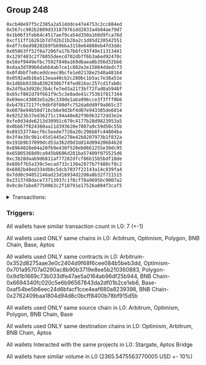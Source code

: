 ## Group 248

```0x9d291bfb12aaa5c573ee0be1599e797ee2cd256e
0xcb48e97f5c2385a2a51dddce47e4753c2cc884ed
0x567cc902b2809d331879761dd2033a4b84ae79d7
0x1b06f3feb64c4517aef9ca54d350a160d9fca76d
0xcf11ff16261b7d7d2b21b28a2c1d85d220542551
0xdf7c6ed9820269fb69bba3158e64860eb4fd3ddc
0x05863ff52f6a7206fa17b7b6fc93f49e11313441
0x1297483c2f78055deecd702dbff6b3a6ed92470c
0x58ef9449efbc7592f840a169d6aea0b356d32bb6
0xdaa3d709b6dabb4ab7ce1c802e2e15804ddedc73
0x0f4bbf7e0ceddceec9bcfe1e02138e2540a48164
0x0592adb16a513eaa48cb2c280bc1b5ac7e38a51e
0x1d6bb9338a8302930b7f4fed816ac257cd1fab0c
0x2dfba3d920c3b4cfe7ed3a2173bf72fad0a5948f
0x65cf802d79f661f9c5c3e0ade41c75361f817344
0x69eec43003e5a26c330de1aba996cce3f3fff0b6
0xb47817217fc9dbf8f80dfc752da8dd9f9a865c37
0x6078e94b50d716cb6e9d3bf4d07e943385de6014
0x92523b37ed36271c194a48e82f9b9b3272dd3e2e
0xfe0d34de6213d30991c670c4177b28d9823953a5
0x0bb67f824360aa11d393620e7007a9c59d50c55b
0x89153774ecf6c5eede7720a20c296b8fc44804ba
0x3f4e39c9b1c45d1445e278e42b8207973b1f832a
0x191b9b37099dcd53a362d9d3dd14d09420684b28
0x8964028e04a20fb9e430f520eb0661255e39dc95
0x65805368d9ca945b8606d281ba57409f075525d6
0xc3b28daab9d6811af77282dfcf86b15b5bdf18de
0x68bf7b5a339c5ecad733c130a2877b7f480cf8c2
0x6882b48ed334dbbc5dcb7037f22143a14c839fa4
0x7dd0c94052146ad23d16934d2208a8b32f721515
0x23137d8dace73713937c1f8cf78a9695bc9007a2
0x9cde7abe87750063c2f10791e17526a804f3caf5
```
<details>
<summary>Transactions:</summary>

Hashes: 

Wallet: 0x9d291bfb12aaa5c573ee0be1599e797ee2cd256e

       Hash: 0xc280e577b13acdbfca77ba879a45d8a58224edca887e9669c47d1ab400dad19d
         - source chain: Arbitrum
         - destination chain: Optimism
         - project: Stargate
         - contract: 0x352d8275aae3e0c2404d9f68f6cee084b5beb3dd
         - value USD: 869.063599973
       Hash: 0x3e12902d4a72ac409fafd635ccee9285a4f49260dda6e866d3fda78e0132bf40
         - source chain: Optimism
         - destination chain: Arbitrum
         - project: Stargate
         - contract: 0x701a95707a0290ac8b90b3719e8ee5b210360883
         - value USD: 867.486706793
       Hash: 0xd70996b068a4260b76e758c50e3b38555c53c11320734d8c79aa1133fb5ba75f
         - source chain: Polygon
         - destination chain: BNB Chain
         - project: Stargate
         - contract: 0x9d1b1669c73b033dfe47ae5a0164ab96df25b944
         - value USD: 10.407648557
       Hash: 0x9158cd842070c3f41892fb6ea076b8386993691c0ef9f71ee5460e13b74bfbe3
         - source chain: BNB Chain
         - destination chain: Arbitrum
         - project: Stargate
         - contract: 0x6694340fc020c5e6b96567843da2df01b2ce1eb6
         - value USD: 10.401405278
       Hash: 0xd42572b7fbe765d06e3a49545b6ea34521a0a299607c349375bf458ade8f26d3
         - source chain: Arbitrum
         - destination chain: Optimism
         - project: Stargate
         - contract: 0x352d8275aae3e0c2404d9f68f6cee084b5beb3dd
         - value USD: 591.20654083
       Hash: 0x96e76395a56b4ad01074cd1e02f42fc77b119b94ac16f500f58ed99fa0779667
         - source chain: Base
         - destination chain: Arbitrum
         - project: Stargate
         - contract: 0xaf54be5b6eec24d6bfacf1cce4eaf680a8239398
         - value USD: 16.981654946
       Hash: 0xf05db1ede4750537d2e8899aafb232bf33d41503acdd18b60ee8b7d2d68b2639
         - source chain: BNB Chain
         - destination chain: Aptos
         - project: Aptos Bridge
         - contract: 0x2762409baa1804d94d8c0bcff8400b78bf915d5b
Wallet: 0xcb48e97f5c2385a2a51dddce47e4753c2cc884ed

       Hash:0xbceeba2fb1e634dc3ffa9283ec17a2b8ef0cb0d2ec40f715223af948be3961f0
         - source chain: Arbitrum
         - destination chain: Optimism
         - project: Stargate
         - contract: 0x352d8275aae3e0c2404d9f68f6cee084b5beb3dd
         - value USD: 869.017081091
       Hash:0x7141ad55d658a1ef39642b2702a4450b4a01f2c3e8997844180e132bcee393b3
         - source chain: Optimism
         - destination chain: Arbitrum
         - project: Stargate
         - contract: 0x701a95707a0290ac8b90b3719e8ee5b210360883
         - value USD: 867.440215823
       Hash:0x6c6fbc868f6c5e5bb37207504d4bf474b7048e77c2481f970716fe4a14c7e9b3
         - source chain: Polygon
         - destination chain: BNB Chain
         - project: Stargate
         - contract: 0x9d1b1669c73b033dfe47ae5a0164ab96df25b944
         - value USD: 10.598954398
       Hash:0x5936751fe6b8f2c041907e28fd7f6162d02ee1c6c0122d7ceae40b776f43fe1a
         - source chain: BNB Chain
         - destination chain: Arbitrum
         - project: Stargate
         - contract: 0x6694340fc020c5e6b96567843da2df01b2ce1eb6
         - value USD: 10.592596077
       Hash:0xfd5c6d574943e37e3a22071bfb7dc901e08364847d651f88d086f3d4209439b5
         - source chain: Arbitrum
         - destination chain: Optimism
         - project: Stargate
         - contract: 0x352d8275aae3e0c2404d9f68f6cee084b5beb3dd
         - value USD: 602.857686755
       Hash:0x09e72bbe7ebbf90889132159926cff30196b36aeb8a8ff08cd89dbf33b59c8a4
         - source chain: Base
         - destination chain: Arbitrum
         - project: Stargate
         - contract: 0xaf54be5b6eec24d6bfacf1cce4eaf680a8239398
         - value USD: 16.57266906
       Hash:0x94275404e334fc5949a4852fa5368d817b82fe9d3369bbbf77a015d15685aa82
         - source chain: BNB Chain
         - destination chain: Aptos
         - project: Aptos Bridge
         - contract: 0x2762409baa1804d94d8c0bcff8400b78bf915d5b
Wallet: 0x567cc902b2809d331879761dd2033a4b84ae79d7

       Hash:0xab6822983a3c36b36877ce9253ff7846ef41faba47b04c321b47040829074b81
         - source chain: Arbitrum
         - destination chain: Optimism
         - project: Stargate
         - contract: 0x352d8275aae3e0c2404d9f68f6cee084b5beb3dd
         - value USD: 868.777566973
       Hash:0x0939cecd7a1643b430c921771a5032c8c174a5cbe19890694c35deacac77eca4
         - source chain: Optimism
         - destination chain: Arbitrum
         - project: Stargate
         - contract: 0x701a95707a0290ac8b90b3719e8ee5b210360883
         - value USD: 867.200845413
       Hash:0x1682550c5408e64e9f93c3125eeb6908f7508f2a46950e33a32365fa309ddd47
         - source chain: Polygon
         - destination chain: BNB Chain
         - project: Stargate
         - contract: 0x9d1b1669c73b033dfe47ae5a0164ab96df25b944
         - value USD: 10.46164427
       Hash:0x5615bf20a5313e2ff62b8b5b727e9e738b9f291234883079b76cc70bf1786e9e
         - source chain: BNB Chain
         - destination chain: Arbitrum
         - project: Stargate
         - contract: 0x6694340fc020c5e6b96567843da2df01b2ce1eb6
         - value USD: 10.455368979
       Hash:0xacab800431ca734bde5f7053d9ee045d40434ff378aae46b1ad281210a2caedc
         - source chain: Arbitrum
         - destination chain: Optimism
         - project: Stargate
         - contract: 0x352d8275aae3e0c2404d9f68f6cee084b5beb3dd
         - value USD: 565.77520823
       Hash:0xde9e3f3b12f6368a21cb447a642db23eaed157b17c0f16ba748da3d9fef71d70
         - source chain: Base
         - destination chain: Arbitrum
         - project: Stargate
         - contract: 0xaf54be5b6eec24d6bfacf1cce4eaf680a8239398
         - value USD: 17.667574698
       Hash:0x3dadc91c73a88cc503fcf5ea78c1bf9ba39272c6a2fa8d0007b494e8d54a5e98
         - source chain: BNB Chain
         - destination chain: Aptos
         - project: Aptos Bridge
         - contract: 0x2762409baa1804d94d8c0bcff8400b78bf915d5b
Wallet: 0x1b06f3feb64c4517aef9ca54d350a160d9fca76d

       Hash:0x92ee8422cc6c80f5a96170b9719421042dd4fbfc394fd5293dcff5e641d0aadf
         - source chain: Arbitrum
         - destination chain: Optimism
         - project: Stargate
         - contract: 0x352d8275aae3e0c2404d9f68f6cee084b5beb3dd
         - value USD: 869.025850959
       Hash:0xf80a2cb45383b5f1f32802ab37b2e2eade3e65ecd34831ea6c846ebbfaf7edd4
         - source chain: Optimism
         - destination chain: Arbitrum
         - project: Stargate
         - contract: 0x701a95707a0290ac8b90b3719e8ee5b210360883
         - value USD: 867.448980429
       Hash:0x6c5f383d31033309212a5ef759f3026da33c07567057153cd8232485f538767b
         - source chain: Polygon
         - destination chain: BNB Chain
         - project: Stargate
         - contract: 0x9d1b1669c73b033dfe47ae5a0164ab96df25b944
         - value USD: 10.777302508
       Hash:0x8fa0dfe50738ae7d613c567fda73c0890004f120f514ee23804620f0294b1eb5
         - source chain: BNB Chain
         - destination chain: Arbitrum
         - project: Stargate
         - contract: 0x6694340fc020c5e6b96567843da2df01b2ce1eb6
         - value USD: 10.770837148
       Hash:0x540bd21df70fd714d979ea596e712d8659af407911d33683126c2111d933dd7f
         - source chain: Arbitrum
         - destination chain: Optimism
         - project: Stargate
         - contract: 0x352d8275aae3e0c2404d9f68f6cee084b5beb3dd
         - value USD: 585.363458175
       Hash:0xbd71d4d345021fb26c29adc65848fd8a278b467d073f130b1c0b14ba3638d3a8
         - source chain: Base
         - destination chain: Arbitrum
         - project: Stargate
         - contract: 0xaf54be5b6eec24d6bfacf1cce4eaf680a8239398
         - value USD: 16.105823149
       Hash:0x534527bc58077c1861e5627e2c52358f72a85adfa74615921f77487e8dc609c2
         - source chain: BNB Chain
         - destination chain: Aptos
         - project: Aptos Bridge
         - contract: 0x2762409baa1804d94d8c0bcff8400b78bf915d5b
Wallet: 0xcf11ff16261b7d7d2b21b28a2c1d85d220542551

       Hash:0x1ff321415e0d8a40b89208d3ab60ca29a2d96339bbb162fd583b14f349b3c070
         - source chain: Arbitrum
         - destination chain: Optimism
         - project: Stargate
         - contract: 0x352d8275aae3e0c2404d9f68f6cee084b5beb3dd
         - value USD: 869.023412702
       Hash:0xb93d6cba68749bdc3b80a7e9adf221ff36563b7894eb86c6dda257276168009d
         - source chain: Optimism
         - destination chain: Arbitrum
         - project: Stargate
         - contract: 0x701a95707a0290ac8b90b3719e8ee5b210360883
         - value USD: 867.446543634
       Hash:0xa8e753608314f4fbd1dd820293163727070b8504c587a5f0f1e351c04f3cdba0
         - source chain: Polygon
         - destination chain: BNB Chain
         - project: Stargate
         - contract: 0x9d1b1669c73b033dfe47ae5a0164ab96df25b944
         - value USD: 10.351680125
       Hash:0x00ed09e1420d0cefa2234fe69a6317079c8263db7360bec090810bafaf6d1013
         - source chain: BNB Chain
         - destination chain: Arbitrum
         - project: Stargate
         - contract: 0x6694340fc020c5e6b96567843da2df01b2ce1eb6
         - value USD: 10.345470858
       Hash:0x5c3cb824292f88dcddb7a282ea704d962e68a12c16ba18db68236e0a173d34cd
         - source chain: Arbitrum
         - destination chain: Optimism
         - project: Stargate
         - contract: 0x352d8275aae3e0c2404d9f68f6cee084b5beb3dd
         - value USD: 601.692245771
       Hash:0x0b3c70ca8f20b595902aed5a2b0bd34ceeaf71f47c69555879d469c93ff45838
         - source chain: Base
         - destination chain: Arbitrum
         - project: Stargate
         - contract: 0xaf54be5b6eec24d6bfacf1cce4eaf680a8239398
         - value USD: 16.186529512
       Hash:0x759e917f30ecb88963a3a30b2766e4a2ce660ff61228e4402ff8ada1bf61a876
         - source chain: BNB Chain
         - destination chain: Aptos
         - project: Aptos Bridge
         - contract: 0x2762409baa1804d94d8c0bcff8400b78bf915d5b
Wallet: 0xdf7c6ed9820269fb69bba3158e64860eb4fd3ddc

       Hash:0xa953a9db16075927b3bf76ea3f53afc7b9528642e33d7a16214277a5688f75d6
         - source chain: Arbitrum
         - destination chain: Optimism
         - project: Stargate
         - contract: 0x352d8275aae3e0c2404d9f68f6cee084b5beb3dd
         - value USD: 868.427191163
       Hash:0x8e17de5cc938f498ba5b8832577644806107a94cd88fb64b10406cff02a25812
         - source chain: Optimism
         - destination chain: Arbitrum
         - project: Stargate
         - contract: 0x701a95707a0290ac8b90b3719e8ee5b210360883
         - value USD: 866.850679829
       Hash:0x13f4a6421803a6443490cb6ec93b24c0442ed737f0bc9690f11b77fc0a1c1b1e
         - source chain: Polygon
         - destination chain: BNB Chain
         - project: Stargate
         - contract: 0x9d1b1669c73b033dfe47ae5a0164ab96df25b944
         - value USD: 10.110332015
       Hash:0xa902e2e16a0aeeda96674b8746a79ba71ecfb177dcc1001db834cb9abdd4385e
         - source chain: BNB Chain
         - destination chain: Arbitrum
         - project: Stargate
         - contract: 0x6694340fc020c5e6b96567843da2df01b2ce1eb6
         - value USD: 10.104266801
       Hash:0xe82d4cbccf84f97845ada0f31ed5c557d76c1620f82debbff8721f18c8e73253
         - source chain: Arbitrum
         - destination chain: Optimism
         - project: Stargate
         - contract: 0x352d8275aae3e0c2404d9f68f6cee084b5beb3dd
         - value USD: 590.685845116
       Hash:0xbed65a0eb4f96b60c8d75c7095d929448bf0b1a4082140192318f12843f2de24
         - source chain: Base
         - destination chain: Arbitrum
         - project: Stargate
         - contract: 0xaf54be5b6eec24d6bfacf1cce4eaf680a8239398
         - value USD: 16.826360317
       Hash:0x4792ea68a2a860e9ea741132cd255fba80f2038a4e0e01498b636e4c590e75b1
         - source chain: BNB Chain
         - destination chain: Aptos
         - project: Aptos Bridge
         - contract: 0x2762409baa1804d94d8c0bcff8400b78bf915d5b
Wallet: 0x05863ff52f6a7206fa17b7b6fc93f49e11313441

       Hash:0x0c9a263ad75a4b406509657e52529f4e4c05a901d634965965cf93d8856d53d5
         - source chain: Arbitrum
         - destination chain: Optimism
         - project: Stargate
         - contract: 0x352d8275aae3e0c2404d9f68f6cee084b5beb3dd
         - value USD: 868.930927078
       Hash:0xcbe6997393f8cc86d2ad5cdc7746ef7466cdc948ddabeb7aa149d712d4767c52
         - source chain: Optimism
         - destination chain: Arbitrum
         - project: Stargate
         - contract: 0x701a95707a0290ac8b90b3719e8ee5b210360883
         - value USD: 867.354113502
       Hash:0x6ab441f2baaae0d4b1872e4ea96fe8b588b83b020955edbeea84e91f9434b766
         - source chain: Polygon
         - destination chain: BNB Chain
         - project: Stargate
         - contract: 0x9d1b1669c73b033dfe47ae5a0164ab96df25b944
         - value USD: 10.522875624
       Hash:0x99b0eee5fe179819ba32543eeb563cc3a9264514df45e4b9ff7dd92c4905d190
         - source chain: BNB Chain
         - destination chain: Arbitrum
         - project: Stargate
         - contract: 0x6694340fc020c5e6b96567843da2df01b2ce1eb6
         - value USD: 10.516563319
       Hash:0x744761e8fc1e0d073100f9e5d54d6028ed1e76962b8e70299057034cf5a019fc
         - source chain: Arbitrum
         - destination chain: Optimism
         - project: Stargate
         - contract: 0x352d8275aae3e0c2404d9f68f6cee084b5beb3dd
         - value USD: 591.118164959
       Hash:0xf9ea2897a1967c12457bd50de2de7cf26fe2fcd93fc43b5777a19ada55d267ea
         - source chain: Base
         - destination chain: Arbitrum
         - project: Stargate
         - contract: 0xaf54be5b6eec24d6bfacf1cce4eaf680a8239398
         - value USD: 17.587264017
       Hash:0xcb38167d2efc565fe2e42fab6eafe4b4848778a4e841981a3572916b4725759b
         - source chain: BNB Chain
         - destination chain: Aptos
         - project: Aptos Bridge
         - contract: 0x2762409baa1804d94d8c0bcff8400b78bf915d5b
Wallet: 0x1297483c2f78055deecd702dbff6b3a6ed92470c

       Hash:0xb0c7e628398ca90602a40dc56330363fad34d53c3190458f4438bd175a91da0a
         - source chain: Arbitrum
         - destination chain: Optimism
         - project: Stargate
         - contract: 0x352d8275aae3e0c2404d9f68f6cee084b5beb3dd
         - value USD: 868.853783499
       Hash:0x3ab023b2dbd012a67666501137ea0394f6ccba1ee8eed311a465a5dc50904c3c
         - source chain: Optimism
         - destination chain: Arbitrum
         - project: Stargate
         - contract: 0x701a95707a0290ac8b90b3719e8ee5b210360883
         - value USD: 867.277016209
       Hash:0x80e69df2ca739db61d4bd9cf10ce28632d65bf58ee01be54e485c02a03fb1f0c
         - source chain: Polygon
         - destination chain: BNB Chain
         - project: Stargate
         - contract: 0x9d1b1669c73b033dfe47ae5a0164ab96df25b944
         - value USD: 10.762045939
       Hash:0xef53534285156f00f67e083c878416f2507810ae00fc4a7d0b0f4e8fae23573b
         - source chain: BNB Chain
         - destination chain: Arbitrum
         - project: Stargate
         - contract: 0x6694340fc020c5e6b96567843da2df01b2ce1eb6
         - value USD: 10.755589582
       Hash:0x903c414627f81de8bd16122c577463b6e07984ddee7d547c990a057a9b8e5897
         - source chain: Arbitrum
         - destination chain: Optimism
         - project: Stargate
         - contract: 0x352d8275aae3e0c2404d9f68f6cee084b5beb3dd
         - value USD: 590.615185775
       Hash:0x9704d8621e5882a033555b18fc0636a8383244f29965e39257804faa7e49b32a
         - source chain: Base
         - destination chain: Arbitrum
         - project: Stargate
         - contract: 0xaf54be5b6eec24d6bfacf1cce4eaf680a8239398
         - value USD: 17.184780848
       Hash:0x567ea6a8418c52bdb15d20b39a09817e4149bd522b0f9403245588de832d2aa1
         - source chain: BNB Chain
         - destination chain: Aptos
         - project: Aptos Bridge
         - contract: 0x2762409baa1804d94d8c0bcff8400b78bf915d5b
Wallet: 0x58ef9449efbc7592f840a169d6aea0b356d32bb6

       Hash:0xa78db2436ff0bbf07877b7e7584897010f49f333a14c4ae176652c4a6c716866
         - source chain: Arbitrum
         - destination chain: Optimism
         - project: Stargate
         - contract: 0x352d8275aae3e0c2404d9f68f6cee084b5beb3dd
         - value USD: 868.865718864
       Hash:0xdfed3524c820de320372016eedacf27a9d9c2b3b8dcfb8f03d8f6d085c7577ce
         - source chain: Optimism
         - destination chain: Arbitrum
         - project: Stargate
         - contract: 0x701a95707a0290ac8b90b3719e8ee5b210360883
         - value USD: 867.288944413
       Hash:0x039f6d48080f1ea3feea62d3f84c305b5c0ae2496a931942d11fc399b5ab0f27
         - source chain: Polygon
         - destination chain: BNB Chain
         - project: Stargate
         - contract: 0x9d1b1669c73b033dfe47ae5a0164ab96df25b944
         - value USD: 10.243573658
       Hash:0x0a4fcbc9926636977b6750ccfef2ec430cec0079b7846ba08382b78006de9a14
         - source chain: BNB Chain
         - destination chain: Arbitrum
         - project: Stargate
         - contract: 0x6694340fc020c5e6b96567843da2df01b2ce1eb6
         - value USD: 10.237429415
       Hash:0xf54a9e6509fa2718feeda0d2f01bd483eb018cb76d8498bd2dbd35500a016cef
         - source chain: Arbitrum
         - destination chain: Optimism
         - project: Stargate
         - contract: 0x352d8275aae3e0c2404d9f68f6cee084b5beb3dd
         - value USD: 602.531468949
       Hash:0x529d2112f8b273cde6fbbe85e3872d1a91861dc21b073d6f28b0eabb4cde0a38
         - source chain: Base
         - destination chain: Arbitrum
         - project: Stargate
         - contract: 0xaf54be5b6eec24d6bfacf1cce4eaf680a8239398
         - value USD: 16.480748858
       Hash:0xbbbbdb051dc4d601846534d4edaf10c17c5f4f9575e73628a93c611e3c70f6b7
         - source chain: BNB Chain
         - destination chain: Aptos
         - project: Aptos Bridge
         - contract: 0x2762409baa1804d94d8c0bcff8400b78bf915d5b
Wallet: 0xdaa3d709b6dabb4ab7ce1c802e2e15804ddedc73

       Hash:0xc421ef0e975efd7741be7cf2e1396601b643b211f6a16b67fb14b851f908740a
         - source chain: Arbitrum
         - destination chain: Optimism
         - project: Stargate
         - contract: 0x352d8275aae3e0c2404d9f68f6cee084b5beb3dd
         - value USD: 869.088799785
       Hash:0x6ebd7671b62a4dc5d94c4602cea923bd8bab060b3891ac04c89f36dae6b42d83
         - source chain: Optimism
         - destination chain: Arbitrum
         - project: Stargate
         - contract: 0x701a95707a0290ac8b90b3719e8ee5b210360883
         - value USD: 867.511891486
       Hash:0x903800fbadf5113e89fc9378b7686b3057b2c3ed5ecdafe86e0f98dfddecdc75
         - source chain: Polygon
         - destination chain: BNB Chain
         - project: Stargate
         - contract: 0x9d1b1669c73b033dfe47ae5a0164ab96df25b944
         - value USD: 10.449743925
       Hash:0x5d1a9e0bc4c475475e9de1594ed52df298e83ef4eb772af1d0a2990b3e6797ed
         - source chain: BNB Chain
         - destination chain: Arbitrum
         - project: Stargate
         - contract: 0x6694340fc020c5e6b96567843da2df01b2ce1eb6
         - value USD: 10.443475637
       Hash:0xba4967040e096f9f526f5c04609a24c0b2d490a54c1c9ac482e266c76af1c25e
         - source chain: Arbitrum
         - destination chain: Optimism
         - project: Stargate
         - contract: 0x352d8275aae3e0c2404d9f68f6cee084b5beb3dd
         - value USD: 602.667145185
       Hash:0x137e28db23f683227a2d570bd9a83ab2571e0677baa006d1d553aaae985e1ac4
         - source chain: Base
         - destination chain: Arbitrum
         - project: Stargate
         - contract: 0xaf54be5b6eec24d6bfacf1cce4eaf680a8239398
         - value USD: 16.775744811
       Hash:0x5e3d123681b2bb7904bc1bee86cfcdb39135a09bddc9a90d328aff48a6d74dd2
         - source chain: BNB Chain
         - destination chain: Aptos
         - project: Aptos Bridge
         - contract: 0x2762409baa1804d94d8c0bcff8400b78bf915d5b
Wallet: 0x0f4bbf7e0ceddceec9bcfe1e02138e2540a48164

       Hash:0x2a553ed8165aef36e4768d7133a487831f25d6cb0d2c06bac458459f554801e8
         - source chain: Arbitrum
         - destination chain: Optimism
         - project: Stargate
         - contract: 0x352d8275aae3e0c2404d9f68f6cee084b5beb3dd
         - value USD: 869.262119901
       Hash:0x1780c4e3b422dce0886ce93ccd7f97f67651af018909bd8d12ee72505c2bd5e5
         - source chain: Optimism
         - destination chain: Arbitrum
         - project: Stargate
         - contract: 0x701a95707a0290ac8b90b3719e8ee5b210360883
         - value USD: 867.685107609
       Hash:0x212052a1de666690c4f9f808ee52d3261827ce6c5740508b52dbbb7fbf4800fb
         - source chain: Polygon
         - destination chain: BNB Chain
         - project: Stargate
         - contract: 0x9d1b1669c73b033dfe47ae5a0164ab96df25b944
         - value USD: 10.707616068
       Hash:0xbd95ee9d4bfa4884b5cfe8b3b01a807e994d7b078a91012c6d1efdc3e8a97acb
         - source chain: BNB Chain
         - destination chain: Arbitrum
         - project: Stargate
         - contract: 0x6694340fc020c5e6b96567843da2df01b2ce1eb6
         - value USD: 10.701192723
       Hash:0xb45400277e1fafad76ff08be6d847a8dcbacf15452e8cddf25aa7193e22a3895
         - source chain: Arbitrum
         - destination chain: Optimism
         - project: Stargate
         - contract: 0x352d8275aae3e0c2404d9f68f6cee084b5beb3dd
         - value USD: 601.486965609
       Hash:0xe8792fd356c3f517491defc4d6774aa6f7b0d0663b4ec635069598b8a6ee16d5
         - source chain: Base
         - destination chain: Arbitrum
         - project: Stargate
         - contract: 0xaf54be5b6eec24d6bfacf1cce4eaf680a8239398
         - value USD: 16.373081989
       Hash:0x49ca4a166d9cfff5d41759ab9e50255cf443e5396d49227c85ea546951cfb57e
         - source chain: BNB Chain
         - destination chain: Aptos
         - project: Aptos Bridge
         - contract: 0x2762409baa1804d94d8c0bcff8400b78bf915d5b
Wallet: 0x0592adb16a513eaa48cb2c280bc1b5ac7e38a51e

       Hash:0x2f517f88d15b919320085f8d2fe595865f100382cebd5e017fe6b05e35047957
         - source chain: Arbitrum
         - destination chain: Optimism
         - project: Stargate
         - contract: 0x352d8275aae3e0c2404d9f68f6cee084b5beb3dd
         - value USD: 869.009522799
       Hash:0xbc04090b49385254a12d36e3aeafd5bef4273b840849fe60714d6fccabe7fcd8
         - source chain: Optimism
         - destination chain: Arbitrum
         - project: Stargate
         - contract: 0x701a95707a0290ac8b90b3719e8ee5b210360883
         - value USD: 867.432662066
       Hash:0x883c349136714057796d90cfac0e80e191a9e169ff44766ddc9553f7e04a314f
         - source chain: Polygon
         - destination chain: BNB Chain
         - project: Stargate
         - contract: 0x9d1b1669c73b033dfe47ae5a0164ab96df25b944
         - value USD: 10.679554823
       Hash:0xe82e97f5b27621971008eeaffa34b82b86a80ac83cfe4e5e0e4232f36d64c7c8
         - source chain: BNB Chain
         - destination chain: Arbitrum
         - project: Stargate
         - contract: 0x6694340fc020c5e6b96567843da2df01b2ce1eb6
         - value USD: 10.673148484
       Hash:0x9e842654bafa85e3781433302d384739985881f5bf44c62b72cc3e455be4d83e
         - source chain: Arbitrum
         - destination chain: Optimism
         - project: Stargate
         - contract: 0x352d8275aae3e0c2404d9f68f6cee084b5beb3dd
         - value USD: 566.685605356
       Hash:0x40e7999e95bd98430a0d15b41fa7306f61057b3c90759cd2f2ef11df0de21b74
         - source chain: Base
         - destination chain: Arbitrum
         - project: Stargate
         - contract: 0xaf54be5b6eec24d6bfacf1cce4eaf680a8239398
         - value USD: 16.728972719
       Hash:0x1943485cfa20b511502c16ca29090fa8d792b8365afc06e9225487a278812b6d
         - source chain: BNB Chain
         - destination chain: Aptos
         - project: Aptos Bridge
         - contract: 0x2762409baa1804d94d8c0bcff8400b78bf915d5b
Wallet: 0x1d6bb9338a8302930b7f4fed816ac257cd1fab0c

       Hash:0x14e64a1f1000a98374b7956a3716701c7d0d9e983a3449d1fa7081fdbb5ecc9e
         - source chain: Arbitrum
         - destination chain: Optimism
         - project: Stargate
         - contract: 0x352d8275aae3e0c2404d9f68f6cee084b5beb3dd
         - value USD: 868.946181143
       Hash:0x9fdb246d7187b81e530788107a81ab74cc743eea9ac8536062cd32da111a96ed
         - source chain: Optimism
         - destination chain: Arbitrum
         - project: Stargate
         - contract: 0x701a95707a0290ac8b90b3719e8ee5b210360883
         - value USD: 867.369358415
       Hash:0x37d0434407eb5aee8774b23fd06a78e03da02d4e80323bcbf3d2a66a151b7cc6
         - source chain: Polygon
         - destination chain: BNB Chain
         - project: Stargate
         - contract: 0x9d1b1669c73b033dfe47ae5a0164ab96df25b944
         - value USD: 10.052152775
       Hash:0xb3ec83ae805a89ac25ea995a4e0c3330fb199fa12ff1358528c0adcf396d2acb
         - source chain: BNB Chain
         - destination chain: Arbitrum
         - project: Stargate
         - contract: 0x6694340fc020c5e6b96567843da2df01b2ce1eb6
         - value USD: 10.046122574
       Hash:0xed34749f01753accd74a4e3eadac9ba737510bf3dc649d05bc03b1e86794bdd9
         - source chain: Arbitrum
         - destination chain: Optimism
         - project: Stargate
         - contract: 0x352d8275aae3e0c2404d9f68f6cee084b5beb3dd
         - value USD: 564.714971499
       Hash:0xf576fe01be64e436e9d2b462b6324027b3dd2f58990473720b9afa6610c10cb3
         - source chain: Base
         - destination chain: Arbitrum
         - project: Stargate
         - contract: 0xaf54be5b6eec24d6bfacf1cce4eaf680a8239398
         - value USD: 17.511893371
       Hash:0x4d05e69a4bf9ce926e09f3887428ad494fa66bc7f20714418dbf95adc1847caa
         - source chain: BNB Chain
         - destination chain: Aptos
         - project: Aptos Bridge
         - contract: 0x2762409baa1804d94d8c0bcff8400b78bf915d5b
Wallet: 0x2dfba3d920c3b4cfe7ed3a2173bf72fad0a5948f

       Hash:0x1e1445550fb10967c76b993c1046943da36ad38394cb65f02d11a89d6bc5cd1c
         - source chain: Arbitrum
         - destination chain: Optimism
         - project: Stargate
         - contract: 0x352d8275aae3e0c2404d9f68f6cee084b5beb3dd
         - value USD: 868.952624553
       Hash:0xb3a81f1c97e6d3c130efeb999af817f15a2b0e312303b1481e0ac16005a41520
         - source chain: Optimism
         - destination chain: Arbitrum
         - project: Stargate
         - contract: 0x701a95707a0290ac8b90b3719e8ee5b210360883
         - value USD: 867.375797958
       Hash:0x6e3bf159a0b7f21580a9cc0a2cb8e8524497cb131ef52b8ddf1affdfa93235d3
         - source chain: Polygon
         - destination chain: BNB Chain
         - project: Stargate
         - contract: 0x9d1b1669c73b033dfe47ae5a0164ab96df25b944
         - value USD: 10.426325376
       Hash:0x113942ca5e3955213c3f78581e4d86e756b28ec435cd978a17dd388acdcde3c7
         - source chain: BNB Chain
         - destination chain: Arbitrum
         - project: Stargate
         - contract: 0x6694340fc020c5e6b96567843da2df01b2ce1eb6
         - value USD: 10.420070092
       Hash:0x806c9ff736d3830c2f7796344e803da49137ba55a2c9874c46273c596a95ec17
         - source chain: Arbitrum
         - destination chain: Optimism
         - project: Stargate
         - contract: 0x352d8275aae3e0c2404d9f68f6cee084b5beb3dd
         - value USD: 585.333888803
       Hash:0x86f11edf088089113eae2d56e45e505897d7f9d2cd8ca8bc03f6ccb5c1f109b4
         - source chain: Base
         - destination chain: Arbitrum
         - project: Stargate
         - contract: 0xaf54be5b6eec24d6bfacf1cce4eaf680a8239398
         - value USD: 17.120143624
       Hash:0xe32282a4cd46221e274b73cc5f0bbeab0b8763c941d61af5a6059537bdcf2b7a
         - source chain: BNB Chain
         - destination chain: Aptos
         - project: Aptos Bridge
         - contract: 0x2762409baa1804d94d8c0bcff8400b78bf915d5b
Wallet: 0x65cf802d79f661f9c5c3e0ade41c75361f817344

       Hash:0xbf6848cd97dd3071dd2cc02afe1465e220edb7d0d470832d88d2457dd1c3687f
         - source chain: Arbitrum
         - destination chain: Optimism
         - project: Stargate
         - contract: 0x352d8275aae3e0c2404d9f68f6cee084b5beb3dd
         - value USD: 869.336320444
       Hash:0x6a986395fb31a510aff057365da0bcccd1efa9f5d3ec1bc40504fa88d8e17114
         - source chain: Optimism
         - destination chain: Arbitrum
         - project: Stargate
         - contract: 0x701a95707a0290ac8b90b3719e8ee5b210360883
         - value USD: 867.759263632
       Hash:0x1e8ff312396b166683638b6d5427c961d3516156f74174bf801a445ccf049260
         - source chain: Polygon
         - destination chain: BNB Chain
         - project: Stargate
         - contract: 0x9d1b1669c73b033dfe47ae5a0164ab96df25b944
         - value USD: 10.284033429
       Hash:0xd016a46868b905ff90b3e870e9741defa837f3cbace76522ae28340d35052270
         - source chain: BNB Chain
         - destination chain: Arbitrum
         - project: Stargate
         - contract: 0x6694340fc020c5e6b96567843da2df01b2ce1eb6
         - value USD: 10.277863176
       Hash:0x594bc7a00377f5301ed03d7374816700345b9bdb05f40cbcade9d897c986a21d
         - source chain: Arbitrum
         - destination chain: Optimism
         - project: Stargate
         - contract: 0x352d8275aae3e0c2404d9f68f6cee084b5beb3dd
         - value USD: 585.380993517
       Hash:0x311f41571ef0d373dc0539474c6561b2f60bb93713ac40b102fa0f87a8c6abfc
         - source chain: Base
         - destination chain: Arbitrum
         - project: Stargate
         - contract: 0xaf54be5b6eec24d6bfacf1cce4eaf680a8239398
         - value USD: 16.733587859
       Hash:0x8207bda1e28161cba333220977a39513e18ac9b0f89df8e63887ade82b4be6d7
         - source chain: BNB Chain
         - destination chain: Aptos
         - project: Aptos Bridge
         - contract: 0x2762409baa1804d94d8c0bcff8400b78bf915d5b
Wallet: 0x69eec43003e5a26c330de1aba996cce3f3fff0b6

       Hash:0x470bd01ebed4441af5855c24dc63acaa166dc1cea0f857104cacfbefa54045df
         - source chain: Arbitrum
         - destination chain: Optimism
         - project: Stargate
         - contract: 0x352d8275aae3e0c2404d9f68f6cee084b5beb3dd
         - value USD: 869.068721166
       Hash:0x0315206baac8203a47215ec5f1425611198ee98009049718715657e15aae52f8
         - source chain: Optimism
         - destination chain: Arbitrum
         - project: Stargate
         - contract: 0x701a95707a0290ac8b90b3719e8ee5b210360883
         - value USD: 867.491824913
       Hash:0x35ee417db973401179333b74dd65c608b4a6db5218b8ffbb1df62ea36b5bd7a1
         - source chain: Polygon
         - destination chain: BNB Chain
         - project: Stargate
         - contract: 0x9d1b1669c73b033dfe47ae5a0164ab96df25b944
         - value USD: 10.272357166
       Hash:0x0709356a0315304aec16b2fd596a5a7181bd1556637110c395a690ddadc0dfd0
         - source chain: BNB Chain
         - destination chain: Arbitrum
         - project: Stargate
         - contract: 0x6694340fc020c5e6b96567843da2df01b2ce1eb6
         - value USD: 10.266194916
       Hash:0x282ef326f7460e1721cbee31072a0776d0b3c1caa2b309f2d522a4c86a220aee
         - source chain: Arbitrum
         - destination chain: Optimism
         - project: Stargate
         - contract: 0x352d8275aae3e0c2404d9f68f6cee084b5beb3dd
         - value USD: 584.314668796
       Hash:0x62bb19deff4fd3dcef42d27d6ac84a8cd2010bbc8389ada6f61a0d1e5c7fde77
         - source chain: Base
         - destination chain: Arbitrum
         - project: Stargate
         - contract: 0xaf54be5b6eec24d6bfacf1cce4eaf680a8239398
         - value USD: 16.217443155
       Hash:0x6021545bcce9e04b2e858dabb17241fe0fe090c9bc8173f1947f8399f2cd8f0b
         - source chain: BNB Chain
         - destination chain: Aptos
         - project: Aptos Bridge
         - contract: 0x2762409baa1804d94d8c0bcff8400b78bf915d5b
Wallet: 0xb47817217fc9dbf8f80dfc752da8dd9f9a865c37

       Hash:0x1d0ca61a075fcbeecf2db66457527f266888749a265812c408ef1d74b30e0562
         - source chain: Arbitrum
         - destination chain: Optimism
         - project: Stargate
         - contract: 0x352d8275aae3e0c2404d9f68f6cee084b5beb3dd
         - value USD: 869.047543731
       Hash:0xb09eb1fe4023b2313661bfcaf92164d1a1108dcb990c36827f266b3ab91eaaab
         - source chain: Optimism
         - destination chain: Arbitrum
         - project: Stargate
         - contract: 0x701a95707a0290ac8b90b3719e8ee5b210360883
         - value USD: 867.470660185
       Hash:0x348906648aa9cd05d090a7690d0a1e75e1dcec0934606341551c78fca5b1eb00
         - source chain: Polygon
         - destination chain: BNB Chain
         - project: Stargate
         - contract: 0x9d1b1669c73b033dfe47ae5a0164ab96df25b944
         - value USD: 10.736745702
       Hash:0x99fe68ffe8e217863801b1634eb929a7bb389c2cac10377d08d0d1b9e6a7eaf2
         - source chain: BNB Chain
         - destination chain: Arbitrum
         - project: Stargate
         - contract: 0x6694340fc020c5e6b96567843da2df01b2ce1eb6
         - value USD: 10.730304351
       Hash:0xf850aa3dfc79e7bf5c1e5305903524cf31537dc078d8d11c83bacb4e07bc0a06
         - source chain: Arbitrum
         - destination chain: Optimism
         - project: Stargate
         - contract: 0x352d8275aae3e0c2404d9f68f6cee084b5beb3dd
         - value USD: 525.134704262
       Hash:0x15b9a341ff4405c0403f8c781ef5866a0797a955b92af2f752b3e82949a287a5
         - source chain: Base
         - destination chain: Arbitrum
         - project: Stargate
         - contract: 0xaf54be5b6eec24d6bfacf1cce4eaf680a8239398
         - value USD: 17.195078662
       Hash:0x7f56e036f03de529cf5173f1916020ff142214a2678b98108a626598333edcbc
         - source chain: BNB Chain
         - destination chain: Aptos
         - project: Aptos Bridge
         - contract: 0x2762409baa1804d94d8c0bcff8400b78bf915d5b
Wallet: 0x6078e94b50d716cb6e9d3bf4d07e943385de6014

       Hash:0x9f6ec3dacf94e8eabfd10f55c400bb37e6c6e2768ede0fd72559008aea5ce2de
         - source chain: Arbitrum
         - destination chain: Optimism
         - project: Stargate
         - contract: 0x352d8275aae3e0c2404d9f68f6cee084b5beb3dd
         - value USD: 869.316402005
       Hash:0x79181f487f463794afbfcb60250e560dc8e142c11ffad180be0b96f609b69dfa
         - source chain: Optimism
         - destination chain: Arbitrum
         - project: Stargate
         - contract: 0x701a95707a0290ac8b90b3719e8ee5b210360883
         - value USD: 867.739357143
       Hash:0x496b8af999cd2a6946096a426340f7868e33800fc20d462632db5629f7dd47c1
         - source chain: Polygon
         - destination chain: BNB Chain
         - project: Stargate
         - contract: 0x9d1b1669c73b033dfe47ae5a0164ab96df25b944
         - value USD: 10.332232025
       Hash:0xf8cfbfbb572489e4e21b92f02097455320cf983e2d26f3da3ed19867f45a459b
         - source chain: BNB Chain
         - destination chain: Arbitrum
         - project: Stargate
         - contract: 0x6694340fc020c5e6b96567843da2df01b2ce1eb6
         - value USD: 10.326033762
       Hash:0xab9914ef8f382cd529d2f866a0ef2322e3d4dea98abcd65fe53a1a235e5feaac
         - source chain: Arbitrum
         - destination chain: Optimism
         - project: Stargate
         - contract: 0x352d8275aae3e0c2404d9f68f6cee084b5beb3dd
         - value USD: 566.490219236
       Hash:0x438e05b5ead673a754d53538fa683413674fb2b8f77a8b0d66df1b83f1b7b5bc
         - source chain: Base
         - destination chain: Arbitrum
         - project: Stargate
         - contract: 0xaf54be5b6eec24d6bfacf1cce4eaf680a8239398
         - value USD: 17.276004618
       Hash:0x79e0f556c4cff6d2cbabe043207711e34128ded0285c56f7d219fe15fa723493
         - source chain: BNB Chain
         - destination chain: Aptos
         - project: Aptos Bridge
         - contract: 0x2762409baa1804d94d8c0bcff8400b78bf915d5b
Wallet: 0x92523b37ed36271c194a48e82f9b9b3272dd3e2e

       Hash:0x7c4e2c91a72482543c01fedc865d9bec2921fdb698f175076a156b4cd170068b
         - source chain: Arbitrum
         - destination chain: Optimism
         - project: Stargate
         - contract: 0x352d8275aae3e0c2404d9f68f6cee084b5beb3dd
         - value USD: 868.914732626
       Hash:0x53328e82dab73c51b1b8be77d07bf7611eaabac8b4e6e2b2fccb07489c6240d9
         - source chain: Optimism
         - destination chain: Arbitrum
         - project: Stargate
         - contract: 0x701a95707a0290ac8b90b3719e8ee5b210360883
         - value USD: 867.337928767
       Hash:0x9ca9d668271467b164b18da700116bca70361087351bec0c1e9a0919e1b07dc8
         - source chain: Polygon
         - destination chain: BNB Chain
         - project: Stargate
         - contract: 0x9d1b1669c73b033dfe47ae5a0164ab96df25b944
         - value USD: 10.030448852
       Hash:0x68bcc7095bc8ecf7571c0332b5d439f220f503b052be275c5d8d0d111b075f54
         - source chain: BNB Chain
         - destination chain: Arbitrum
         - project: Stargate
         - contract: 0x6694340fc020c5e6b96567843da2df01b2ce1eb6
         - value USD: 10.024431655
       Hash:0x444f5a36b89e298134b939f4ae4370e8e61b52aea0356031304eab439482f332
         - source chain: Arbitrum
         - destination chain: Optimism
         - project: Stargate
         - contract: 0x352d8275aae3e0c2404d9f68f6cee084b5beb3dd
         - value USD: 564.711616538
       Hash:0xc6dffd2658f7160bf53fc0c274f5a3119d6ac4acf1f8d82067de7c00cd7c4f5c
         - source chain: Base
         - destination chain: Arbitrum
         - project: Stargate
         - contract: 0xaf54be5b6eec24d6bfacf1cce4eaf680a8239398
         - value USD: 17.507153913
       Hash:0x3ce1b11096979b679db17b9dcda011563249dd90d219983627ec7cd1ec6909c5
         - source chain: BNB Chain
         - destination chain: Aptos
         - project: Aptos Bridge
         - contract: 0x2762409baa1804d94d8c0bcff8400b78bf915d5b
Wallet: 0xfe0d34de6213d30991c670c4177b28d9823953a5

       Hash:0x411867888f8111a2ca28b01c4e497311fd81875fea63616e688b815d06a4177c
         - source chain: Arbitrum
         - destination chain: Optimism
         - project: Stargate
         - contract: 0x352d8275aae3e0c2404d9f68f6cee084b5beb3dd
         - value USD: 869.022667715
       Hash:0x687021dd311680564e80bfa42d89b33be9e6a385d6395908c73846d6030ff953
         - source chain: Optimism
         - destination chain: Arbitrum
         - project: Stargate
         - contract: 0x701a95707a0290ac8b90b3719e8ee5b210360883
         - value USD: 867.445799094
       Hash:0xa45ccbd4125e1fc07c829934bef9a8968365d597db447fab6ec713a33b74b320
         - source chain: Polygon
         - destination chain: BNB Chain
         - project: Stargate
         - contract: 0x9d1b1669c73b033dfe47ae5a0164ab96df25b944
         - value USD: 10.41425597
       Hash:0xb8d91c963294c75b81c85b2f2933b57ec345403e27d56288b69f491e814891b6
         - source chain: BNB Chain
         - destination chain: Arbitrum
         - project: Stargate
         - contract: 0x6694340fc020c5e6b96567843da2df01b2ce1eb6
         - value USD: 10.408007689
       Hash:0xb892b256871a438fccdde6ec69f93680ebaf96a74da5dabdcc98c7f612d4e461
         - source chain: Arbitrum
         - destination chain: Optimism
         - project: Stargate
         - contract: 0x352d8275aae3e0c2404d9f68f6cee084b5beb3dd
         - value USD: 584.50550201
       Hash:0xeeebb6b8ceb3b989ddb6479657f4cf1755fad73639f8ef237caf36c4512a83f3
         - source chain: Base
         - destination chain: Arbitrum
         - project: Stargate
         - contract: 0xaf54be5b6eec24d6bfacf1cce4eaf680a8239398
         - value USD: 17.366282331
       Hash:0x8fdf5cff30a3dba2db0f7a69997b0f7584384098c9929b253d005955967240eb
         - source chain: BNB Chain
         - destination chain: Aptos
         - project: Aptos Bridge
         - contract: 0x2762409baa1804d94d8c0bcff8400b78bf915d5b
Wallet: 0x0bb67f824360aa11d393620e7007a9c59d50c55b

       Hash:0x2c965a208e366f4a0f9bccb9d96ab3e141631bab60d40c7347d1268990199159
         - source chain: Arbitrum
         - destination chain: Optimism
         - project: Stargate
         - contract: 0x352d8275aae3e0c2404d9f68f6cee084b5beb3dd
         - value USD: 869.291543481
       Hash:0x2fb41a8ee8140a9260cca6cef12131fe0f2c879a68eb1ccb5cc7a95cf25b5e12
         - source chain: Optimism
         - destination chain: Arbitrum
         - project: Stargate
         - contract: 0x701a95707a0290ac8b90b3719e8ee5b210360883
         - value USD: 867.714513535
       Hash:0x1f636e7b3f284fecdf29fd2a484916e994f46c68f831bee0e84222c6a1d8d3a3
         - source chain: Polygon
         - destination chain: BNB Chain
         - project: Stargate
         - contract: 0x9d1b1669c73b033dfe47ae5a0164ab96df25b944
         - value USD: 10.535188119
       Hash:0x3c64ff406c19f866c8c50d9368f752601cabb1cca67f859dfc93209bd4374e90
         - source chain: BNB Chain
         - destination chain: Arbitrum
         - project: Stargate
         - contract: 0x6694340fc020c5e6b96567843da2df01b2ce1eb6
         - value USD: 10.528867811
       Hash:0x098347a2ae3987d3419a3d7d3e75de96fa7b21906cb48bb96066d8680dc06807
         - source chain: Arbitrum
         - destination chain: Optimism
         - project: Stargate
         - contract: 0x352d8275aae3e0c2404d9f68f6cee084b5beb3dd
         - value USD: 524.845374099
       Hash:0x42ac29be437bc67e59c2c02aa04511804a8f58e7390b32c9cf277935b3501f0a
         - source chain: Base
         - destination chain: Arbitrum
         - project: Stargate
         - contract: 0xaf54be5b6eec24d6bfacf1cce4eaf680a8239398
         - value USD: 17.511889786
       Hash:0x608e110e8efe8a1032c6e735ff550558fe7ef77dc25e56edc04a24ff6d17ee7b
         - source chain: BNB Chain
         - destination chain: Aptos
         - project: Aptos Bridge
         - contract: 0x2762409baa1804d94d8c0bcff8400b78bf915d5b
Wallet: 0x89153774ecf6c5eede7720a20c296b8fc44804ba

       Hash:0x2b210afcaeeb69afe02b21b37aac15ac815794ad71112a69da5142ccc553af3a
         - source chain: Arbitrum
         - destination chain: Optimism
         - project: Stargate
         - contract: 0x352d8275aae3e0c2404d9f68f6cee084b5beb3dd
         - value USD: 869.191496869
       Hash:0x37c3a2329b14723c3277afadedefd7825e3866da5f937f3c2a54c84705eac578
         - source chain: Optimism
         - destination chain: Arbitrum
         - project: Stargate
         - contract: 0x701a95707a0290ac8b90b3719e8ee5b210360883
         - value USD: 867.614526951
       Hash:0x9fb0711cb4a473b7d1303e7b2c0395f97540d4f15d015aae20cd5e638a323181
         - source chain: Polygon
         - destination chain: BNB Chain
         - project: Stargate
         - contract: 0x9d1b1669c73b033dfe47ae5a0164ab96df25b944
         - value USD: 10.469727221
       Hash:0x14e2408168787a512a5549f40f5131453b59b446729a209b73c9078a43f9e8ce
         - source chain: BNB Chain
         - destination chain: Arbitrum
         - project: Stargate
         - contract: 0x6694340fc020c5e6b96567843da2df01b2ce1eb6
         - value USD: 10.463446928
       Hash:0x792173a62134510cfbe3173febdab9dcd8243e1b7bd1ff174cc7df07e0501388
         - source chain: Arbitrum
         - destination chain: Optimism
         - project: Stargate
         - contract: 0x352d8275aae3e0c2404d9f68f6cee084b5beb3dd
         - value USD: 590.36220236
       Hash:0xcce012496d27e891dd3bba83509195c0361d0a06b098cfd36284573b2a4bce30
         - source chain: Base
         - destination chain: Arbitrum
         - project: Stargate
         - contract: 0xaf54be5b6eec24d6bfacf1cce4eaf680a8239398
         - value USD: 17.28078521
       Hash:0xb378c684b47a545a71ce3d4d39da8ad2237cd19fbffa9016136ece7285b6ea28
         - source chain: BNB Chain
         - destination chain: Aptos
         - project: Aptos Bridge
         - contract: 0x2762409baa1804d94d8c0bcff8400b78bf915d5b
Wallet: 0x3f4e39c9b1c45d1445e278e42b8207973b1f832a

       Hash:0x827d17a23cffcb9ce8fa6d626ed0e1dcef55cd4a6483d08530b469679b26a065
         - source chain: Arbitrum
         - destination chain: Optimism
         - project: Stargate
         - contract: 0x352d8275aae3e0c2404d9f68f6cee084b5beb3dd
         - value USD: 868.499065363
       Hash:0x79143a83ae12a2c525baafa11c34b9dfdd480c97389ac8ae10dd47ffce14cf12
         - source chain: Optimism
         - destination chain: Arbitrum
         - project: Stargate
         - contract: 0x701a95707a0290ac8b90b3719e8ee5b210360883
         - value USD: 865.215876851
       Hash:0x5bf3fde140370b4be967f0a86fc65238934c7e9360a3b0a8f13c9d858f96e91d
         - source chain: Polygon
         - destination chain: BNB Chain
         - project: Stargate
         - contract: 0x9d1b1669c73b033dfe47ae5a0164ab96df25b944
         - value USD: 10.208209748
       Hash:0xffa7ce1f3bbd449c7e9fa0148640f3b4bd952132b635feed08c192b8454677e2
         - source chain: BNB Chain
         - destination chain: Arbitrum
         - project: Stargate
         - contract: 0x6694340fc020c5e6b96567843da2df01b2ce1eb6
         - value USD: 10.202085512
       Hash:0xc028e196ec627ffb328ebfefa6932382dc97e4a8417f4c67f3e40b8e0577374e
         - source chain: Arbitrum
         - destination chain: Optimism
         - project: Stargate
         - contract: 0x352d8275aae3e0c2404d9f68f6cee084b5beb3dd
         - value USD: 591.282701551
       Hash:0xae51c8ec2c5728355ad1ec2fa59b5aa956f39bc53828ab4f965e470754d0adea
         - source chain: Base
         - destination chain: Arbitrum
         - project: Stargate
         - contract: 0xaf54be5b6eec24d6bfacf1cce4eaf680a8239398
         - value USD: 17.232783029
       Hash:0x38ff30f2b960beb13c310eedbf20ccdd750896b30568c5cabc52f9f60b8c9e80
         - source chain: BNB Chain
         - destination chain: Aptos
         - project: Aptos Bridge
         - contract: 0x2762409baa1804d94d8c0bcff8400b78bf915d5b
Wallet: 0x191b9b37099dcd53a362d9d3dd14d09420684b28

       Hash:0x1ec28147a424c3bc80efe1f52eefc3b175e1fdf3512de1487b54525c37e323c0
         - source chain: Arbitrum
         - destination chain: Optimism
         - project: Stargate
         - contract: 0x352d8275aae3e0c2404d9f68f6cee084b5beb3dd
         - value USD: 869.470547236
       Hash:0x5c3d899912844b1c0a7c52e994e56fba968c4a6ff127d19c164b277a5c40b652
         - source chain: Optimism
         - destination chain: Arbitrum
         - project: Stargate
         - contract: 0x701a95707a0290ac8b90b3719e8ee5b210360883
         - value USD: 867.893409887
       Hash:0x3947191f12276e56979623bbf4400423daa6ddd05afd8dbde64ab602d0fe3be0
         - source chain: Polygon
         - destination chain: BNB Chain
         - project: Stargate
         - contract: 0x9d1b1669c73b033dfe47ae5a0164ab96df25b944
         - value USD: 10.50045744
       Hash:0x0a46eae1b1500582d401cc8647cf9dac00005057c54a4f77d700aff9820d6762
         - source chain: BNB Chain
         - destination chain: Arbitrum
         - project: Stargate
         - contract: 0x6694340fc020c5e6b96567843da2df01b2ce1eb6
         - value USD: 10.49415814
       Hash:0x7f66ffa225e8c1559f6c296bbf52e1450ff2620d7bfc7b0e6d05860aeb4f55e8
         - source chain: Arbitrum
         - destination chain: Optimism
         - project: Stargate
         - contract: 0x352d8275aae3e0c2404d9f68f6cee084b5beb3dd
         - value USD: 590.581622687
       Hash:0x7fae71b7ff350db2672f712c30aa4f9ef38878c10a26c7ad1dcc1e05376e737e
         - source chain: Base
         - destination chain: Arbitrum
         - project: Stargate
         - contract: 0xaf54be5b6eec24d6bfacf1cce4eaf680a8239398
         - value USD: 17.28078521
       Hash:0x60960f30e584792368b9b58b2bdd3bd15b76fd3b90039538d91927063cc330d9
         - source chain: BNB Chain
         - destination chain: Aptos
         - project: Aptos Bridge
         - contract: 0x2762409baa1804d94d8c0bcff8400b78bf915d5b
Wallet: 0x8964028e04a20fb9e430f520eb0661255e39dc95

       Hash:0x143e729b73d2ea939f3f3b7febb8e72842f5f0f01d4418c604a9dbd052e1e8a2
         - source chain: Arbitrum
         - destination chain: Optimism
         - project: Stargate
         - contract: 0x352d8275aae3e0c2404d9f68f6cee084b5beb3dd
         - value USD: 869.173854232
       Hash:0xed19befc511602a547b21f73512d1cab7861871d3de418f783a8677839620014
         - source chain: Optimism
         - destination chain: Arbitrum
         - project: Stargate
         - contract: 0x701a95707a0290ac8b90b3719e8ee5b210360883
         - value USD: 867.596894899
       Hash:0x136ad74567e68166d7dbaa0f81c897d68d3b0834c2caf7ab25dfe85bc0a428c9
         - source chain: Polygon
         - destination chain: BNB Chain
         - project: Stargate
         - contract: 0x9d1b1669c73b033dfe47ae5a0164ab96df25b944
         - value USD: 10.283059073
       Hash:0xd63950eb7345dc6af0afe7c930227a4b637846ebde909cd25f1b91c4aeec4f4e
         - source chain: BNB Chain
         - destination chain: Arbitrum
         - project: Stargate
         - contract: 0x6694340fc020c5e6b96567843da2df01b2ce1eb6
         - value USD: 10.276890821
       Hash:0x9fcd7d3a4221c102c32b8cf5bc6daf17cf6eae8e3257e5657cb1602d47043185
         - source chain: Arbitrum
         - destination chain: Optimism
         - project: Stargate
         - contract: 0x352d8275aae3e0c2404d9f68f6cee084b5beb3dd
         - value USD: 601.871928946
       Hash:0x84b5ed0fbb4a0f7c9e5ae536f5f6ec9822259d21faed391d312e5901f9f749e1
         - source chain: Base
         - destination chain: Arbitrum
         - project: Stargate
         - contract: 0xaf54be5b6eec24d6bfacf1cce4eaf680a8239398
         - value USD: 17.232783029
       Hash:0x9a560ae78e071dc1b0a58fc29c8414f9236afab52609da0424bdebda93edee61
         - source chain: BNB Chain
         - destination chain: Aptos
         - project: Aptos Bridge
         - contract: 0x2762409baa1804d94d8c0bcff8400b78bf915d5b
Wallet: 0x65805368d9ca945b8606d281ba57409f075525d6

       Hash:0x9b24eb3fa61ad5027ab19b52cf08fa6546e3fbaeb112fa4bb9e27665f0662986
         - source chain: Arbitrum
         - destination chain: Optimism
         - project: Stargate
         - contract: 0x352d8275aae3e0c2404d9f68f6cee084b5beb3dd
         - value USD: 869.33066787
       Hash:0x178d9f0e28e342281ebc9d53e4702aa69c0efb2347d7970b4cd3ec5d36ef6d48
         - source chain: Optimism
         - destination chain: Arbitrum
         - project: Stargate
         - contract: 0x701a95707a0290ac8b90b3719e8ee5b210360883
         - value USD: 867.75361445
       Hash:0x368a86a1cb7cf7838044a5ac11d39636a2c12c85852ccb3bb5ced66794ed2939
         - source chain: Polygon
         - destination chain: BNB Chain
         - project: Stargate
         - contract: 0x9d1b1669c73b033dfe47ae5a0164ab96df25b944
         - value USD: 10.749362308
       Hash:0xfd53bf23e9f4658c6b74d467c7b49c46234f9b45908a89cf8ef0834c2b5a8e08
         - source chain: BNB Chain
         - destination chain: Arbitrum
         - project: Stargate
         - contract: 0x6694340fc020c5e6b96567843da2df01b2ce1eb6
         - value USD: 10.742913954
       Hash:0x1b32b49317309c7c221c602ebea9b4b7587545ada6175d15fc457e2660cd5567
         - source chain: Arbitrum
         - destination chain: Optimism
         - project: Stargate
         - contract: 0x352d8275aae3e0c2404d9f68f6cee084b5beb3dd
         - value USD: 585.799510471
       Hash:0x501f3e009db0c6a025e76b57a5f4afc5e3e70191147ee9148988193690368e94
         - source chain: Base
         - destination chain: Arbitrum
         - project: Stargate
         - contract: 0xaf54be5b6eec24d6bfacf1cce4eaf680a8239398
         - value USD: 17.920814292
       Hash:0x1fa2c9fd87972904f2270222794aa7da4e43412b59a78b62b9cc8e4e11bc432e
         - source chain: BNB Chain
         - destination chain: Aptos
         - project: Aptos Bridge
         - contract: 0x2762409baa1804d94d8c0bcff8400b78bf915d5b
Wallet: 0xc3b28daab9d6811af77282dfcf86b15b5bdf18de

       Hash:0x515be67e3110e9a825bd7e8b9ca3a340c81064347ca87edfaa4583120072b627
         - source chain: Arbitrum
         - destination chain: Optimism
         - project: Stargate
         - contract: 0x352d8275aae3e0c2404d9f68f6cee084b5beb3dd
         - value USD: 869.10367977
       Hash:0x8146254120d599fa52cffcddd79ee796dc31bb677e11d8fed973b5014bbf3548
         - source chain: Optimism
         - destination chain: Arbitrum
         - project: Stargate
         - contract: 0x701a95707a0290ac8b90b3719e8ee5b210360883
         - value USD: 867.526762543
       Hash:0x4933a53315764d86889545c83c5074a28b2ae3d5caac1192dc0a99a45b60d32a
         - source chain: Polygon
         - destination chain: BNB Chain
         - project: Stargate
         - contract: 0x9d1b1669c73b033dfe47ae5a0164ab96df25b944
         - value USD: 10.75402401
       Hash:0xf3ddd6fea189f128516e193157d9fc0d53521329150f87123ffe9cb428526262
         - source chain: BNB Chain
         - destination chain: Arbitrum
         - project: Stargate
         - contract: 0x6694340fc020c5e6b96567843da2df01b2ce1eb6
         - value USD: 10.747571654
       Hash:0x29d28e1c47d42212e9f63a7fad1962a66fa9d3163e20369f5ef7303f39162c6a
         - source chain: Arbitrum
         - destination chain: Optimism
         - project: Stargate
         - contract: 0x352d8275aae3e0c2404d9f68f6cee084b5beb3dd
         - value USD: 524.998430991
       Hash:0x6d40c98c43c806f6bd9fe64f5adea9bcbf9cbaef411831434839a30e93985b90
         - source chain: Base
         - destination chain: Arbitrum
         - project: Stargate
         - contract: 0xaf54be5b6eec24d6bfacf1cce4eaf680a8239398
         - value USD: 16.27700106
       Hash:0xd80709e075972a95e178646d88c147b6dce87c6b483831f4448a510acbd939e6
         - source chain: BNB Chain
         - destination chain: Aptos
         - project: Aptos Bridge
         - contract: 0x2762409baa1804d94d8c0bcff8400b78bf915d5b
Wallet: 0x68bf7b5a339c5ecad733c130a2877b7f480cf8c2

       Hash:0x479a2bdc92e2d2ad55406952d2e06dcda88fd054026dfb404927f6964b88799c
         - source chain: Arbitrum
         - destination chain: Optimism
         - project: Stargate
         - contract: 0x352d8275aae3e0c2404d9f68f6cee084b5beb3dd
         - value USD: 869.164746616
       Hash:0x5b3d820918e13045fb67b6cb0ade64d896c8ed7f3864127ab447724eec33fdfe
         - source chain: Optimism
         - destination chain: Arbitrum
         - project: Stargate
         - contract: 0x701a95707a0290ac8b90b3719e8ee5b210360883
         - value USD: 867.587792749
       Hash:0xad87d51be41d39fdd2f850cbdea724077f1495ad3e1967f1405e354008641d34
         - source chain: Polygon
         - destination chain: BNB Chain
         - project: Stargate
         - contract: 0x9d1b1669c73b033dfe47ae5a0164ab96df25b944
         - value USD: 10.292587552
       Hash:0xb153910109d31e1e2d4ccf9b9e053efa52a9571910e55d9007d9d0bab168841e
         - source chain: BNB Chain
         - destination chain: Arbitrum
         - project: Stargate
         - contract: 0x6694340fc020c5e6b96567843da2df01b2ce1eb6
         - value USD: 10.286413298
       Hash:0xd1a27435f18b1c0c7ed4263f83c485903a17d1b2e37afa213f53b9226578c41b
         - source chain: Arbitrum
         - destination chain: Optimism
         - project: Stargate
         - contract: 0x352d8275aae3e0c2404d9f68f6cee084b5beb3dd
         - value USD: 592.066404227
       Hash:0xe88dfccecc7a57ea50002cba79bc46d47955bbd3a22b2423b69a978966b3ea88
         - source chain: Base
         - destination chain: Arbitrum
         - project: Stargate
         - contract: 0xaf54be5b6eec24d6bfacf1cce4eaf680a8239398
         - value USD: 17.600799751
       Hash:0x728b92ad57d66401167d5517fa0d071dc2601a2c6be1c33db3de78ed8ab31748
         - source chain: BNB Chain
         - destination chain: Aptos
         - project: Aptos Bridge
         - contract: 0x2762409baa1804d94d8c0bcff8400b78bf915d5b
Wallet: 0x6882b48ed334dbbc5dcb7037f22143a14c839fa4

       Hash:0x803da11a1d6cacc087c2a2ab220e5a7e825d0ca6ea25450e2ce24ac01ac42a05
         - source chain: Arbitrum
         - destination chain: Optimism
         - project: Stargate
         - contract: 0x352d8275aae3e0c2404d9f68f6cee084b5beb3dd
         - value USD: 869.072972464
       Hash:0xe69de48913b8bc2310e40fb4e5541dd28c73ecc8dcc850992a142cb06b68c841
         - source chain: Optimism
         - destination chain: Arbitrum
         - project: Stargate
         - contract: 0x701a95707a0290ac8b90b3719e8ee5b210360883
         - value USD: 867.49607366
       Hash:0x4ee159d943d81548f3d5a5bb0c53597fe60bba52b15211531ea7e28e162299df
         - source chain: Polygon
         - destination chain: BNB Chain
         - project: Stargate
         - contract: 0x9d1b1669c73b033dfe47ae5a0164ab96df25b944
         - value USD: 10.38661988
       Hash:0xa5c9a814ce9267da4fd81ee601c41ba14ebdc03a2fe544e05b27b4035408c332
         - source chain: BNB Chain
         - destination chain: Arbitrum
         - project: Stargate
         - contract: 0x6694340fc020c5e6b96567843da2df01b2ce1eb6
         - value USD: 10.380388606
       Hash:0x8986b11fbe38f1a99a5ac2cdd778c9c11669095661076a44d9dc9ec67d45e8c3
         - source chain: Arbitrum
         - destination chain: Optimism
         - project: Stargate
         - contract: 0x352d8275aae3e0c2404d9f68f6cee084b5beb3dd
         - value USD: 591.718698348
       Hash:0x748e156055f73c3437536f89237ed23ba24b89588b3313db68319f2621acde75
         - source chain: Base
         - destination chain: Arbitrum
         - project: Stargate
         - contract: 0xaf54be5b6eec24d6bfacf1cce4eaf680a8239398
         - value USD: 17.072775759
       Hash:0xc63be6a5aa78efd2555193951ecd168056bc19a80f82dbbd6f8f180aef79eb30
         - source chain: BNB Chain
         - destination chain: Aptos
         - project: Aptos Bridge
         - contract: 0x2762409baa1804d94d8c0bcff8400b78bf915d5b
Wallet: 0x7dd0c94052146ad23d16934d2208a8b32f721515

       Hash:0x0fdf0b0e1c7a8ce62831dc7139b0b3df16bb2911a86308385e34a59e359954c7
         - source chain: Arbitrum
         - destination chain: Optimism
         - project: Stargate
         - contract: 0x352d8275aae3e0c2404d9f68f6cee084b5beb3dd
         - value USD: 868.895398234
       Hash:0x11f51b264fc0cd313a3118ec7ca88d0c11a9ccb0edfdd1b12adca65347b091c2
         - source chain: Optimism
         - destination chain: Arbitrum
         - project: Stargate
         - contract: 0x701a95707a0290ac8b90b3719e8ee5b210360883
         - value USD: 867.318605975
       Hash:0xb92fcb07ff40d5dbd6582e69d0dd419636542579d80adcdd99fdb4cb38cdac3c
         - source chain: Polygon
         - destination chain: BNB Chain
         - project: Stargate
         - contract: 0x9d1b1669c73b033dfe47ae5a0164ab96df25b944
         - value USD: 10.403167922
       Hash:0x981bf642ba2909ae571fbe226a3ef7edd6f309780a756251c2b92031d26d4d50
         - source chain: BNB Chain
         - destination chain: Arbitrum
         - project: Stargate
         - contract: 0x6694340fc020c5e6b96567843da2df01b2ce1eb6
         - value USD: 10.396927644
       Hash:0x154c487fbd739f8eaee0043ac874977e55b05322993505a1f83e8219c43c8e12
         - source chain: Arbitrum
         - destination chain: Optimism
         - project: Stargate
         - contract: 0x352d8275aae3e0c2404d9f68f6cee084b5beb3dd
         - value USD: 584.426228394
       Hash:0x50a62cac6c9d7e1f163f5da39e92e8cdad056ff48737b970dd16d75533502870
         - source chain: Base
         - destination chain: Arbitrum
         - project: Stargate
         - contract: 0xaf54be5b6eec24d6bfacf1cce4eaf680a8239398
         - value USD: 17.568798297
       Hash:0xf7970a29c0fc9ee56224ac8fae5859e6cd8ff23c3427653f0f08e267ed495396
         - source chain: BNB Chain
         - destination chain: Aptos
         - project: Aptos Bridge
         - contract: 0x2762409baa1804d94d8c0bcff8400b78bf915d5b
Wallet: 0x23137d8dace73713937c1f8cf78a9695bc9007a2

       Hash:0x9499922bcd582ae4450afb3369e734fc66dbaaceb6172ee2a27ad4dfe8b7150e
         - source chain: Arbitrum
         - destination chain: Optimism
         - project: Stargate
         - contract: 0x352d8275aae3e0c2404d9f68f6cee084b5beb3dd
         - value USD: 869.203058157
       Hash:0x630ea26e8fd871f61c7056f13e11d47a3f7379a974e6d942bf5b674613161dce
         - source chain: Optimism
         - destination chain: Arbitrum
         - project: Stargate
         - contract: 0x701a95707a0290ac8b90b3719e8ee5b210360883
         - value USD: 867.626081303
       Hash:0x64d864908a213a8cdf349fb58d03d59274f0c18bc6e49ee7ec8718b7afc9506e
         - source chain: Polygon
         - destination chain: BNB Chain
         - project: Stargate
         - contract: 0x9d1b1669c73b033dfe47ae5a0164ab96df25b944
         - value USD: 10.359675044
       Hash:0x90f943d0664cd248e7fe7596a889546fe01a169d9e64fed58436333ea26f5639
         - source chain: BNB Chain
         - destination chain: Arbitrum
         - project: Stargate
         - contract: 0x6694340fc020c5e6b96567843da2df01b2ce1eb6
         - value USD: 10.353460775
       Hash:0xa2e22857c86e42a1fefb32d29ad75c3816751a5fd9642b95508750b7d154aab1
         - source chain: Arbitrum
         - destination chain: Optimism
         - project: Stargate
         - contract: 0x352d8275aae3e0c2404d9f68f6cee084b5beb3dd
         - value USD: 592.22625349
       Hash:0xe077dacba458869866fdad91595ce8efe917e64363c332fdeca98ec5b9159efd
         - source chain: Base
         - destination chain: Arbitrum
         - project: Stargate
         - contract: 0xaf54be5b6eec24d6bfacf1cce4eaf680a8239398
         - value USD: 17.10139888
       Hash:0x9574bed40a328e379f29b542c46ecd73706fe911fbe6f971fc0de341da84003f
         - source chain: BNB Chain
         - destination chain: Aptos
         - project: Aptos Bridge
         - contract: 0x2762409baa1804d94d8c0bcff8400b78bf915d5b
Wallet: 0x9cde7abe87750063c2f10791e17526a804f3caf5

       Hash:0x2bf3c21522c767d8193bdebcb17a11d853ff50ecde0841e1103874ee8be76a04
         - source chain: Arbitrum
         - destination chain: Optimism
         - project: Stargate
         - contract: 0x352d8275aae3e0c2404d9f68f6cee084b5beb3dd
         - value USD: 869.275073321
       Hash:0xe80d99297387cba7a5f816369c9c0f28a5b0c53e4ba3bf3dd097033baf6d468d
         - source chain: Optimism
         - destination chain: Arbitrum
         - project: Stargate
         - contract: 0x701a95707a0290ac8b90b3719e8ee5b210360883
         - value USD: 867.698053257
       Hash:0xac890655699f00c94bfdc23dd7e31c25acce193dae81bfd898291320e3069595
         - source chain: Polygon
         - destination chain: BNB Chain
         - project: Stargate
         - contract: 0x9d1b1669c73b033dfe47ae5a0164ab96df25b944
         - value USD: 10.727114186
       Hash:0x2e2653159e0447d3817eef512cadb3eee204cd93ec13af8a23a6e1d00524779d
         - source chain: BNB Chain
         - destination chain: Arbitrum
         - project: Stargate
         - contract: 0x6694340fc020c5e6b96567843da2df01b2ce1eb6
         - value USD: 10.720678837
       Hash:0xf8aaf7cef4b33233050dced9986d4e7b7dd234affb0a3989b55be47eb35fdb59
         - source chain: Arbitrum
         - destination chain: Optimism
         - project: Stargate
         - contract: 0x352d8275aae3e0c2404d9f68f6cee084b5beb3dd
         - value USD: 541.735090216
       Hash:0x51716b866491fd8d2ab52f50a39fadae2456aa65293a8fceeb7b1d23f3b14630
         - source chain: Base
         - destination chain: Arbitrum
         - project: Stargate
         - contract: 0xaf54be5b6eec24d6bfacf1cce4eaf680a8239398
         - value USD: 16.186555027
       Hash:0xc8c327ac5b686d8d1509aec740e100b0018f8ba290cf30bf53cb7b60d92b4fd9
         - source chain: BNB Chain
         - destination chain: Aptos
         - project: Aptos Bridge
         - contract: 0x2762409baa1804d94d8c0bcff8400b78bf915d5b

</details>


### Triggers: 
All wallets have similar transaction count in L0: 7 (+-1)

All wallets used ONLY same chains in L0: Arbitrum, Optimism, Polygon, BNB Chain, Base, Aptos

All wallets used ONLY same contracts in L0: Arbitrum-0x352d8275aae3e0c2404d9f68f6cee084b5beb3dd, Optimism-0x701a95707a0290ac8b90b3719e8ee5b210360883, Polygon-0x9d1b1669c73b033dfe47ae5a0164ab96df25b944, BNB Chain-0x6694340fc020c5e6b96567843da2df01b2ce1eb6, Base-0xaf54be5b6eec24d6bfacf1cce4eaf680a8239398, BNB Chain-0x2762409baa1804d94d8c0bcff8400b78bf915d5b

All wallets used ONLY same source chain in L0: Arbitrum, Optimism, Polygon, BNB Chain, Base

All wallets used ONLY same destination chains in L0: Optimism, Arbitrum, BNB Chain, Aptos

All wallets Interacted with the same projects in L0: Stargate, Aptos Bridge

All wallets have similar volume in L0 (2365.5475563770005 USD +- 10%)

